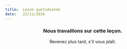 ```yaml
---
title:  Leçon quotidienne
date:   22/11/2016
---
```


### <center>Nous travaillons sur cette leçon.</center>
<center>Revenez plus tard, s'il vous plaît.</center>